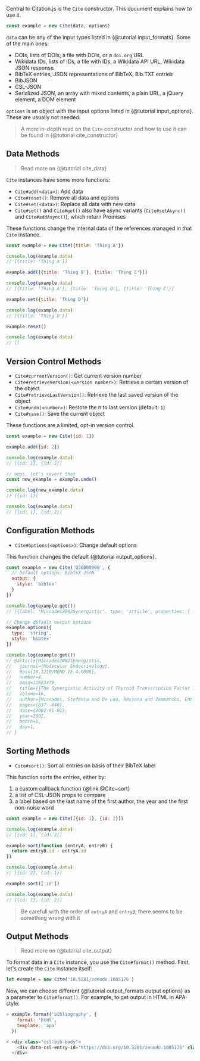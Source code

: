Central to Citation.js is the `Cite` constructor. This document explains how to use it.

```js
const example = new Cite(data, options)
```

`data` can be any of the input types listed in {@tutorial input_formats}. Some of the main ones:

  * DOIs, lists of DOIs, a file with DOIs, or a `doi.org` URL
  * Wikidata IDs, lists of IDs, a file with IDs, a Wikidata API URL, Wikidata JSON response
  * BibTeX entries, JSON representations of BibTeX, Bib.TXT entries
  * BibJSON
  * CSL-JSON
  * Serialized JSON, an array with mixed contents, a plain URL, a jQuery element, a DOM element

`options` is an object with the input options listed in {@tutorial input_options}. These are usually not needed.

> A more in-depth read on the `Cite` constructor and how to use it can be found in {@tutorial cite_constructor}

## Data Methods

> Read more on {@tutorial cite_data}

`Cite` instances have some more functions:

  * `Cite#add(<data>)`: Add data
  * `Cite#reset()`: Remove all data and options
  * `Cite#set(<data>)`: Replace all data with new data
  * `Cite#set()` and `Cite#get()` also have async variants (`Cite#setAsync()` and `Cite#addAsync()`), which return Promises

These functions change the internal data of the references managed in that `Cite` instance.

```js
const example = new Cite({title: 'Thing A'})

console.log(example.data)
// [{title: 'Thing A'}]

example.add([{title: 'Thing B'}, {title: 'Thing C'}])

console.log(example.data)
// [{title: 'Thing A'}, {title: 'Thing B'}, {title: 'Thing C'}]

example.set({title: 'Thing D'})

console.log(example.data)
// [{title: 'Thing D'}]

example.reset()

console.log(example.data)
// []
```

## Version Control Methods

  * `Cite#currentVersion()`: Get current version number
  * `Cite#retrieveVersion(<version number>)`: Retrieve a certain version of the object
  * `Cite#retrieveLastVersion()`: Retrieve the last saved version of the object
  * `Cite#undo(<number>)`: Restore the n to last version (default: `1`)
  * `Cite#save()`: Save the current object

These functions are a limited, opt-in version control.

```js
const example = new Cite({id: 1})

example.add({id: 2})

console.log(example.data)
// [{id: 1}, {id: 2}]

// oops, let's revert that
const new_example = example.undo()

console.log(new_example.data)
// [{id: 1}]

console.log(example.data)
// [{id: 1}, {id: 2}]
```

## Configuration Methods

  * `Cite#options(<options>)`: Change default options

This function changes the default {@tutorial output_options}.

```js
const example = new Cite('Q30000000', {
  // Default options: BibTeX JSON
  output: {
    style: 'bibtex'
  }
})

console.log(example.get())
// [{label: 'Miccadei2002Synergistic', type: 'article', properties: { ... }]

// Change default output options
example.options({
  type: 'string',
  style: 'bibtex'
})

console.log(example.get())
// @article{Miccadei2002Synergistic,
//   journal={Molecular Endocrinology},
//   doi={10.1210/MEND.16.4.0808},
//   number=4,
//   pmid=11923479,
//   title={{The Synergistic Activity of Thyroid Transcription Factor 1 and Pax 8 Relies on the Promoter/Enhancer Interplay}},
//   volume=16,
//   author={Miccadei, Stefania and De Leo, Rossana and Zammarchi, Enrico and Natali, Pier Giorgio and Civitareale, Donato},
//   pages={837--846},
//   date={2002-01-01},
//   year=2002,
//   month=1,
//   day=1,
// }
```

## Sorting Methods

  * `Cite#sort()`: Sort all entries on basis of their BibTeX label

This function sorts the entries, either by:

  1. a custom callback function {@link @Cite~sort}
  2. a list of CSL-JSON props to compare
  3. a label based on the last name of the first author, the year and the first non-noise word

```js
const example = new Cite([{id: 1}, {id: 2}])

console.log(example.data)
// [{id: 1}, {id: 2}]

example.sort(function (entryA, entryB) {
  return entryB.id - entryA.id
})

console.log(example.data)
// [{id: 2}, {id: 1}]

example.sort(['id'])

console.log(example.data)
// [{id: 1}, {id: 2}]
```

> Be carefull with the order of `entryA` and `entryB`; there seems to be something wrong with it

## Output Methods

> Read more on {@tutorial cite_output}

To format data in a `Cite` instance, you use the `Cite#format()` method. First, let's create the `Cite` instance itself:

```js
let example = new Cite('10.5281/zenodo.1005176')
```

Now, we can choose different {@tutorial output_formats output options} as a parameter to `Cite#format()`. For example, to get output in HTML in APA-style:

```js
> example.format('bibliography', {
    format: 'html',
    template: 'apa'
  })

< <div class="csl-bib-body">
    <div data-csl-entry-id="https://doi.org/10.5281/zenodo.1005176" class="csl-entry">Willighagen, L., &#38; Willighagen, E. (2017, October 9). Larsgw/Citation.Js V0.3.3. Zenodo. https://doi.org/10.5281/zenodo.1005176</div>
  </div>
```
